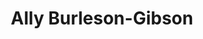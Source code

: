 ---
name: Ally Burleson-Gibson
title: Ally Burleson-Gibson
permalink: /team/ally-burleson-gibson/
image_id: attUgtNaqlodQQUZ7
image_path: /assets/img/import/bio/ally-burleson-gibson/ally-burleson-gibson.jpg
job_title: Emerging Tech Fellowship Manager
cohort_year:
portfolio:
blurb: <p>Ally Burleson-Gibson (she/her) manages the Emerging Technology Fellowship with xD and builds partnerships to bring highly skilled technologists into government. Just before xD, Ally led a team of project managers on the Operational Readiness and Integration team for the 2020 Census, and before that worked with the public to teach them how to find and use Census Bureau data through a variety of tools on census.gov, and then later engaged stakeholders and captured their feedback to help inform the development of data.census.gov. Ally also worked in state government and non-profits, typically in community social work settings with newly arrived immigrants and refugees and facilitating their access to services, with emphasis on health care for children with special needs. When not trying to re-imagine the best path to finding amazing candidates to work with us, Ally loves walking her dog and having fun with her two adolescent kids, who are always on the go!</p>

skillsets: Technical Project Management
---